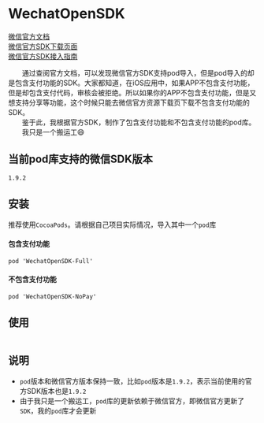 # WechatOpenSDK
<div>
<a href="https://developers.weixin.qq.com/doc/oplatform/Mobile_App/Resource_Center_Homepage.html">微信官方文档</a>
</div>
<div>
<a href="https://developers.weixin.qq.com/doc/oplatform/Downloads/iOS_Resource.html">微信官方SDK下载页面</a>
</div>
<div>
<a href="https://developers.weixin.qq.com/doc/oplatform/Mobile_App/Access_Guide/iOS.html">微信官方SDK接入指南</a>
</div>

&emsp;&emsp;通过查阅官方文档，可以发现微信官方SDK支持pod导入，但是pod导入的却是包含支付功能的SDK。大家都知道，在iOS应用中，如果APP不包含支付功能，但是却包含支付代码，审核会被拒绝。所以如果你的APP不包含支付功能，但是又想支持分享等功能，这个时候只能去微信官方资源下载页下载不包含支付功能的SDK。<br>
&emsp;&emsp;鉴于此，我根据官方SDK，制作了包含支付功能和不包含支付功能的pod库。<br>
&emsp;&emsp;我只是一个搬运工😄

## 当前pod库支持的微信SDK版本
```
1.9.2
```

## 安装
推荐使用`CocoaPods`。请根据自己项目实际情况，导入其中一个`pod`库

#### 包含支付功能
```
pod 'WechatOpenSDK-Full'
```

#### 不包含支付功能
```
pod 'WechatOpenSDK-NoPay'
```

## 使用
```

```

## 说明
- `pod`版本和微信官方版本保持一致，比如`pod`版本是`1.9.2`，表示当前使用的官方SDK版本也是`1.9.2`
- 由于我只是一个搬运工，`pod`库的更新依赖于微信官方，即微信官方更新了`SDK`，我的`pod`库才会更新